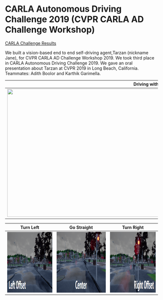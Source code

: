 # CARLA Autonomous Driving Challenge 2019 (CVPR CARLA AD Challenge Workshop)

[CARLA Challenge Results](https://carlachallenge.org/results-challenge-2019/)


We built a vision-based end to end self-driving agent,Tarzan (nickname Jane), for CVPR CARLA AD Challenge Workshop 2019. We took third place in CARLA Autonomous Driving Challenge 2019. We gave an oral presentation about Tarzan at CVPR 2019 in Long Beach, California. 
Teammates: Adith Boolor and Karthik Garimella.



|<center>Driving with Jane</center> | 
| :---: |
|<img src="media/driving.gif" height="420" width="953">|


|<center>Turn Left</center> | <center>Go Straight</center>|<center>Turn Right</center> |
| :---: | :---: | :---: |
|<img src="media/left.png" height="200" width="300"> | <img src="media/center.png" height="200" width="300"> | <img src="media/right.png" height="200" width="300"> |

 

